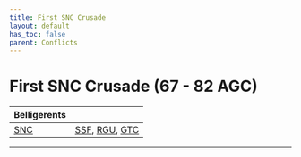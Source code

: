 ```yaml
---
title: First SNC Crusade
layout: default
has_toc: false
parent: Conflicts
---
```


# First SNC Crusade (67 - 82 AGC)

| Belligerents        | |
|:-------------|:------------------|
| [SNC] | [SSF], [RGU], [GTC] |

----

[SNC]: ../../factions/snc.html
[SSF]: ../../factions/ssf.html
[RGU]: ../../factions/rgu.html
[GTC]: ../../factions/etc.html